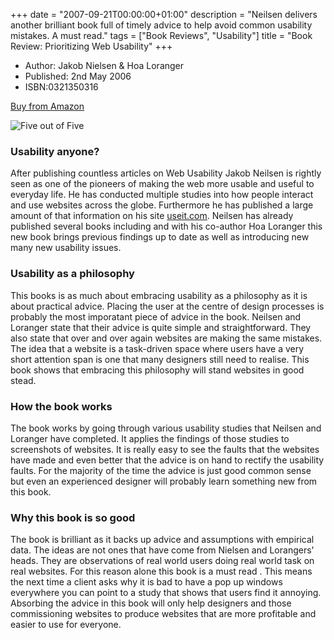 +++
date = "2007-09-21T00:00:00+01:00"
description = "Neilsen delivers another brilliant book full of timely advice to help avoid common usability mistakes. A must read."
tags = ["Book Reviews", "Usability"]
title = "Book Review: Prioritizing Web Usability"
+++

- Author: Jakob Nielsen & Hoa Loranger
- Published: 2nd May 2006
- ISBN:0321350316

[Buy from Amazon](http://www.amazon.com/Prioritizing-Web-Usability-Jakob-Nielsen/dp/0321350316/ref=sr_1_1/026-0711400-0839662?ie=UTF8&s=books&qid=1190361529&sr=1-1)

![Five out of Five](/images/books/five_stars.gif "Five out of Five")

### Usability anyone?

After publishing countless articles on Web Usability Jakob Neilsen is rightly
seen as one of the pioneers of making the web more usable and useful to everyday
life. He has conducted multiple studies into how people interact and use
websites across the globe. Furthermore he has published a large amount of that
information on his site [useit.com](http://www.useit.com/). Neilsen has already
published several books including
[](http://www.amazon.co.uk/Designing-Web-Usability-Practice-Simplicity/dp/156205810X)and
with his co-author Hoa Loranger this new book brings previous findings up to
date as well as introducing new many new usability issues.

### Usability as a philosophy

This books is as much about embracing usability as a philosophy as it is about
practical advice. Placing the user at the centre of design processes is probably
the most imporatant piece of advice in the book. Neilsen and Loranger state that
their advice is quite simple and straightforward. They also state that over and
over again websites are making the same mistakes. The idea that a website is a
task-driven space where users have a very short attention span is one that many
designers still need to realise. This book shows that embracing this philosophy
will stand websites in good stead.

### How the book works

The book works by going through various usability studies that Neilsen and
Loranger have completed. It applies the findings of those studies to screenshots
of websites. It is really easy to see the faults that the websites have made and
even better that the advice is on hand to rectify the usability faults. For the
majority of the time the advice is just good common sense but even an
experienced designer will probably learn something new from this book.

### Why this book is so good

The book is brilliant as it backs up advice and assumptions with empirical data.
The ideas are not ones that have come from Nielsen and Lorangers' heads. They
are observations of real world users doing real world task on real websites. For
this reason alone this book is a must read . This means the next time a client
asks why it is bad to have a pop up windows everywhere you can point to a study
that shows that users find it annoying. Absorbing the advice in this book will
only help designers and those commissioning websites to produce websites that
are more profitable and easier to use for everyone.
